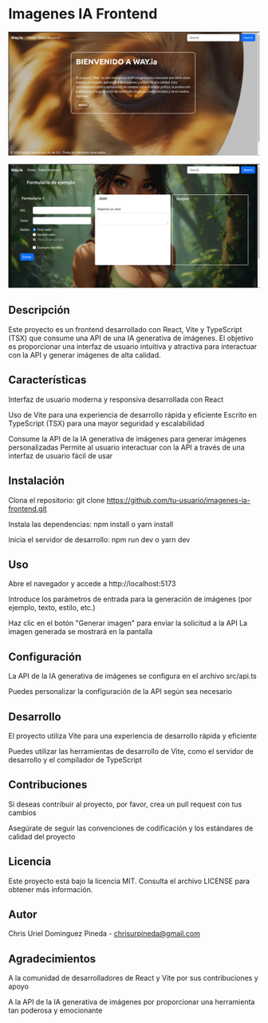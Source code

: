 # Imagenes IA Frontend

![alt text](image.png)

![alt text](image-1.png)

## Descripción
Este proyecto es un frontend desarrollado con React, Vite y TypeScript (TSX) que consume una API de una IA generativa de imágenes. El objetivo es proporcionar una interfaz de usuario intuitiva y atractiva para interactuar con la API y generar imágenes de alta calidad.

## Características
Interfaz de usuario moderna y responsiva desarrollada con React

Uso de Vite para una experiencia de desarrollo rápida y eficiente
Escrito en TypeScript (TSX) para una mayor seguridad y escalabilidad

Consume la API de la IA generativa de imágenes para generar imágenes personalizadas
Permite al usuario interactuar con la API a través de una interfaz de usuario fácil de usar
## Instalación
Clona el repositorio: git clone https://github.com/tu-usuario/imagenes-ia-frontend.git

Instala las dependencias: npm install o yarn install

Inicia el servidor de desarrollo: npm run dev o yarn dev

## Uso
Abre el navegador y accede a http://localhost:5173

Introduce los parámetros de entrada para la generación de imágenes (por ejemplo, texto, estilo, etc.)

Haz clic en el botón "Generar imagen" para enviar la solicitud a la API
La imagen generada se mostrará en la pantalla

## Configuración
La API de la IA generativa de imágenes se configura en el archivo src/api.ts

Puedes personalizar la configuración de la API según sea necesario

## Desarrollo
El proyecto utiliza Vite para una experiencia de desarrollo rápida y eficiente

Puedes utilizar las herramientas de desarrollo de Vite, como el servidor de desarrollo y el compilador de TypeScript

## Contribuciones
Si deseas contribuir al proyecto, por favor, crea un pull request con tus cambios

Asegúrate de seguir las convenciones de codificación y los estándares de calidad del proyecto

## Licencia
Este proyecto está bajo la licencia MIT. Consulta el archivo LICENSE para obtener más información.

## Autor
Chris Uriel Dominguez Pineda - chrisurpineda@gmail.com

## Agradecimientos
A la comunidad de desarrolladores de React y Vite por sus contribuciones y apoyo

A la API de la IA generativa de imágenes por proporcionar una herramienta tan poderosa y emocionante
